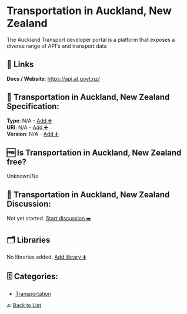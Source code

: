 # Transportation in Auckland, New Zealand

The Auckland Transport developer portal is a platform that exposes a diverse range of API's and transport data

##  🔗 Links
**Docs / Website**: https://api.at.govt.nz/

## 🧬 Transportation in Auckland, New Zealand Specification:
**Type**: N/A - [Add ➕](https://github.com/apis-list/apis-list/edit/main/apis/transport-for-auckland-new-zealand/transport-for-auckland-new-zealand.yaml)  
**URI**: N/A - [Add ➕](https://github.com/apis-list/apis-list/edit/main/apis/transport-for-auckland-new-zealand/transport-for-auckland-new-zealand.yaml)  
**Version**: N/A - [Add ➕](https://github.com/apis-list/apis-list/edit/main/apis/transport-for-auckland-new-zealand/transport-for-auckland-new-zealand.yaml)

## 🆓 Is Transportation in Auckland, New Zealand free?
 Unknown/No 

## 💬 Transportation in Auckland, New Zealand Discussion:
Not yet started. [Start discussion ➡️](https://github.com/apis-list/apis-list/discussions/new)

## 🗂️ Libraries

No libraries added. [Add library ➕](https://github.com/apis-list/apis-list/edit/main/apis/transport-for-auckland-new-zealand/transport-for-auckland-new-zealand.yaml)    


## 🗄️ Categories:
- [Transportation](https://github.com/apis-list/apis-list#transportation-)

🔙  [Back to List](https://github.com/apis-list/apis-list)
